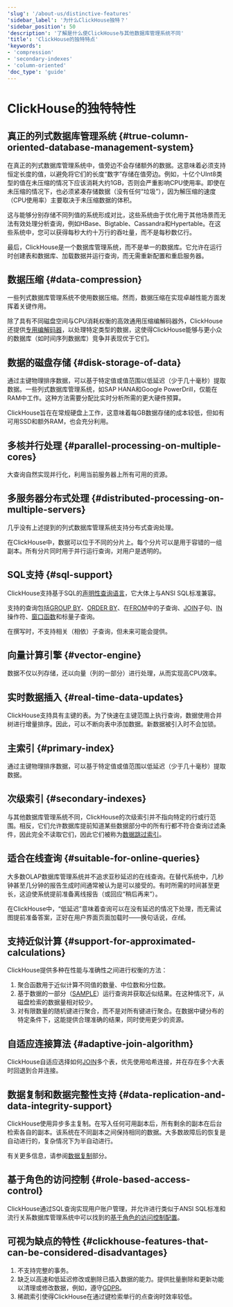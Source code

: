 ```yaml
---
'slug': '/about-us/distinctive-features'
'sidebar_label': '为什么ClickHouse独特？'
'sidebar_position': 50
'description': '了解是什么使ClickHouse与其他数据库管理系统不同'
'title': 'ClickHouse的独特特点'
'keywords':
- 'compression'
- 'secondary-indexes'
- 'column-oriented'
'doc_type': 'guide'
---
```



# ClickHouse的独特特性

## 真正的列式数据库管理系统 {#true-column-oriented-database-management-system}

在真正的列式数据库管理系统中，值旁边不会存储额外的数据。这意味着必须支持恒定长度的值，以避免将它们的长度“数字”存储在值旁边。例如，十亿个UInt8类型的值在未压缩的情况下应该消耗大约1GB，否则会严重影响CPU使用率。即使在未压缩的情况下，也必须紧凑存储数据（没有任何“垃圾”），因为解压缩的速度（CPU使用率）主要取决于未压缩数据的体积。

这与能够分别存储不同列值的系统形成对比，这些系统由于优化用于其他场景而无法有效处理分析查询，例如HBase、Bigtable、Cassandra和Hypertable。在这些系统中，您可以获得每秒大约十万行的吞吐量，而不是每秒数亿行。

最后，ClickHouse是一个数据库管理系统，而不是单一的数据库。它允许在运行时创建表和数据库、加载数据并运行查询，而无需重新配置和重启服务器。

## 数据压缩 {#data-compression}

一些列式数据库管理系统不使用数据压缩。然而，数据压缩在实现卓越性能方面发挥着关键作用。

除了具有不同磁盘空间与CPU消耗权衡的高效通用压缩编解码器外，ClickHouse还提供[专用编解码器](/sql-reference/statements/create/table.md#specialized-codecs)，以处理特定类型的数据，这使得ClickHouse能够与更小众的数据库（如时间序列数据库）竞争并表现优于它们。

## 数据的磁盘存储 {#disk-storage-of-data}

通过主键物理排序数据，可以基于特定值或值范围以低延迟（少于几十毫秒）提取数据。一些列式数据库管理系统，如SAP HANA和Google PowerDrill，仅能在RAM中工作。这种方法需要分配比实时分析所需的更大硬件预算。

ClickHouse旨在在常规硬盘上工作，这意味着每GB数据存储的成本较低，但如有可用SSD和额外RAM，也会充分利用。

## 多核并行处理 {#parallel-processing-on-multiple-cores}

大查询自然实现并行化，利用当前服务器上所有可用的资源。

## 多服务器分布式处理 {#distributed-processing-on-multiple-servers}

几乎没有上述提到的列式数据库管理系统支持分布式查询处理。

在ClickHouse中，数据可以位于不同的分片上。每个分片可以是用于容错的一组副本。所有分片同时用于并行运行查询，对用户是透明的。

## SQL支持 {#sql-support}

ClickHouse支持基于SQL的[声明性查询语言](/sql-reference/)，它大体上与ANSI SQL标准兼容。

支持的查询包括[GROUP BY](../sql-reference/statements/select/group-by.md)、[ORDER BY](../sql-reference/statements/select/order-by.md)、在[FROM](../sql-reference/statements/select/from.md)中的子查询、[JOIN](../sql-reference/statements/select/join.md)子句、[IN](../sql-reference/operators/in.md)操作符、[窗口函数](../sql-reference/window-functions/index.md)和标量子查询。

在撰写时，不支持相关（相依）子查询，但未来可能会提供。

## 向量计算引擎 {#vector-engine}

数据不仅以列存储，还以向量（列的一部分）进行处理，从而实现高CPU效率。

## 实时数据插入 {#real-time-data-updates}

ClickHouse支持具有主键的表。为了快速在主键范围上执行查询，数据使用合并树进行增量排序。因此，可以不断向表中添加数据。新数据被引入时不会加锁。

## 主索引 {#primary-index}

通过主键物理排序数据，可以基于特定值或值范围以低延迟（少于几十毫秒）提取数据。

## 次级索引 {#secondary-indexes}

与其他数据库管理系统不同，ClickHouse的次级索引并不指向特定的行或行范围。相反，它们允许数据库提前知道某些数据部分中的所有行都不符合查询过滤条件，因此完全不读取它们，因此它们被称为[数据跳过索引](../engines/table-engines/mergetree-family/mergetree.md#table_engine-mergetree-data_skipping-indexes)。

## 适合在线查询 {#suitable-for-online-queries}

大多数OLAP数据库管理系统并不追求亚秒延迟的在线查询。在替代系统中，几秒钟甚至几分钟的报告生成时间通常被认为是可以接受的。有时所需的时间甚至更长，这迫使系统提前准备离线报告（或回应“稍后再来”）。

在ClickHouse中，“低延迟”意味着查询可以在没有延迟的情况下处理，而无需试图提前准备答案，正好在用户界面页面加载时——换句话说，*在线*。

## 支持近似计算 {#support-for-approximated-calculations}

ClickHouse提供多种在性能与准确性之间进行权衡的方法：

1.  聚合函数用于近似计算不同值的数量、中位数和分位数。
2.  基于数据的一部分（[SAMPLE](../sql-reference/statements/select/sample.md)）运行查询并获取近似结果。在这种情况下，从磁盘检索的数据量相对较少。
3.  对有限数量的随机键进行聚合，而不是对所有键进行聚合。在数据中键分布的特定条件下，这能提供合理准确的结果，同时使用更少的资源。

## 自适应连接算法 {#adaptive-join-algorithm}

ClickHouse自适应选择如何[JOIN](../sql-reference/statements/select/join.md)多个表，优先使用哈希连接，并在存在多个大表时回退到合并连接。

## 数据复制和数据完整性支持 {#data-replication-and-data-integrity-support}

ClickHouse使用异步多主复制。在写入任何可用副本后，所有剩余的副本在后台检索各自的副本。该系统在不同副本之间保持相同的数据。大多数故障后的恢复是自动进行的，复杂情况下为半自动进行。

有关更多信息，请参阅[数据复制](../engines/table-engines/mergetree-family/replication.md)部分。

## 基于角色的访问控制 {#role-based-access-control}

ClickHouse通过SQL查询实现用户账户管理，并允许进行类似于ANSI SQL标准和流行关系数据库管理系统中可以找到的[基于角色的访问控制配置](/guides/sre/user-management/index.md)。

## 可视为缺点的特性 {#clickhouse-features-that-can-be-considered-disadvantages}

1.  不支持完整的事务。
2.  缺乏以高速和低延迟修改或删除已插入数据的能力。提供批量删除和更新功能以清理或修改数据，例如，遵守[GDPR](https://gdpr-info.eu)。
3.  稀疏索引使得ClickHouse在通过键检索单行的点查询时效率较低。
